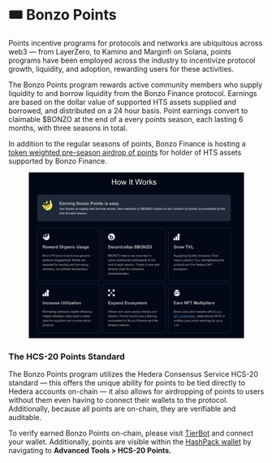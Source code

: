 # 🎟️ Bonzo Points

Points incentive programs for protocols and networks are ubiquitous across web3 — from LayerZero, to Kamino and Marginfi on Solana, points programs have been employed across the industry to incentivize protocol growth, liquidity, and adoption, rewarding users for these activities.

The Bonzo Points program rewards active community members who supply liquidity to and borrow liquidity from the Bonzo Finance protocol. Earnings are based on the dollar value of supported HTS assets supplied and borrowed, and distributed on a 24 hour basis. Point earnings convert to claimable $BONZO at the end of a every points season, each lasting 6 months, with three seasons in total.

In addition to the regular seasons of points, Bonzo Finance is hosting a [token weighted pre-season airdrop of points](pre-season-points.md) for holder of HTS assets supported by Bonzo Finance.

<figure><img src="../../.gitbook/assets/how_jt_works.png" alt=""><figcaption></figcaption></figure>

### The HCS-20 Points Standard

The Bonzo Points program utilizes the Hedera Consensus Service HCS-20 standard — this offers the unique ability for points to be tied directly to Hedera accounts on-chain — it also allows for airdropping of points to users without them even having to connect their wallets to the protocol. Additionally, because all points are on-chain, they are verifiable and auditable.

To verify earned Bonzo Points on-chain, please visit [TierBot](https://tier.bot/advanced-analytics/hedera/hcs20?tab=my-tokens) and connect your wallet. Additionally, points are visible within the [HashPack wallet](https://www.hashpackapp.com) by navigating to **Advanced Tools > HCS-20 Points.**


